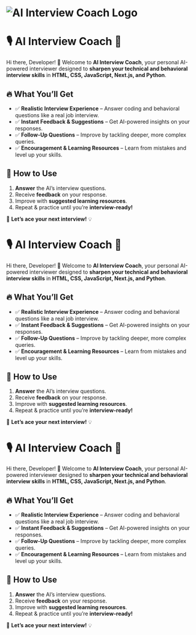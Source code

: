 # ![AI Interview Coach Logo](public/logo.png)
# 🎙️ AI Interview Coach 🚀  

Hi there, Developer! 👋 Welcome to **AI Interview Coach**, your personal AI-powered interviewer designed to **sharpen your technical and behavioral interview skills** in **HTML, CSS, JavaScript, Next.js, and Python**.  

## 🔥 What You’ll Get  
- ✅ **Realistic Interview Experience** – Answer coding and behavioral questions like a real job interview.  
- ✅ **Instant Feedback & Suggestions** – Get AI-powered insights on your responses.  
- ✅ **Follow-Up Questions** – Improve by tackling deeper, more complex queries.  
- ✅ **Encouragement & Learning Resources** – Learn from mistakes and level up your skills.  

## 📌 How to Use  
1. **Answer** the AI’s interview questions.  
2. Receive **feedback** on your response.  
3. Improve with **suggested learning resources**.  
4. Repeat & practice until you’re **interview-ready!**  

🚀 **Let’s ace your next interview!** 💡  
# 🎙️ AI Interview Coach 🚀  

Hi there, Developer! 👋 Welcome to **AI Interview Coach**, your personal AI-powered interviewer designed to **sharpen your technical and behavioral interview skills** in **HTML, CSS, JavaScript, Next.js, and Python**.  

## 🔥 What You’ll Get  
- ✅ **Realistic Interview Experience** – Answer coding and behavioral questions like a real job interview.  
- ✅ **Instant Feedback & Suggestions** – Get AI-powered insights on your responses.  
- ✅ **Follow-Up Questions** – Improve by tackling deeper, more complex queries.  
- ✅ **Encouragement & Learning Resources** – Learn from mistakes and level up your skills.  

## 📌 How to Use  
1. **Answer** the AI’s interview questions.  
2. Receive **feedback** on your response.  
3. Improve with **suggested learning resources**.  
4. Repeat & practice until you’re **interview-ready!**  

🚀 **Let’s ace your next interview!** 💡  
# 🎙️ AI Interview Coach 🚀  

Hi there, Developer! 👋 Welcome to **AI Interview Coach**, your personal AI-powered interviewer designed to **sharpen your technical and behavioral interview skills** in **HTML, CSS, JavaScript, Next.js, and Python**.  

## 🔥 What You’ll Get  
- ✅ **Realistic Interview Experience** – Answer coding and behavioral questions like a real job interview.  
- ✅ **Instant Feedback & Suggestions** – Get AI-powered insights on your responses.  
- ✅ **Follow-Up Questions** – Improve by tackling deeper, more complex queries.  
- ✅ **Encouragement & Learning Resources** – Learn from mistakes and level up your skills.  

## 📌 How to Use  
1. **Answer** the AI’s interview questions.  
2. Receive **feedback** on your response.  
3. Improve with **suggested learning resources**.  
4. Repeat & practice until you’re **interview-ready!**  

🚀 **Let’s ace your next interview!** 💡  


